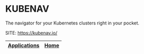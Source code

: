 # KUBENAV

 The navigator for your Kubernetes clusters right in your pocket.

 SITE: https://kubenav.io/

 | [Applications](https://portable-linux-apps.github.io/apps.html) | [Home](https://portable-linux-apps.github.io)
 | --- | --- |
